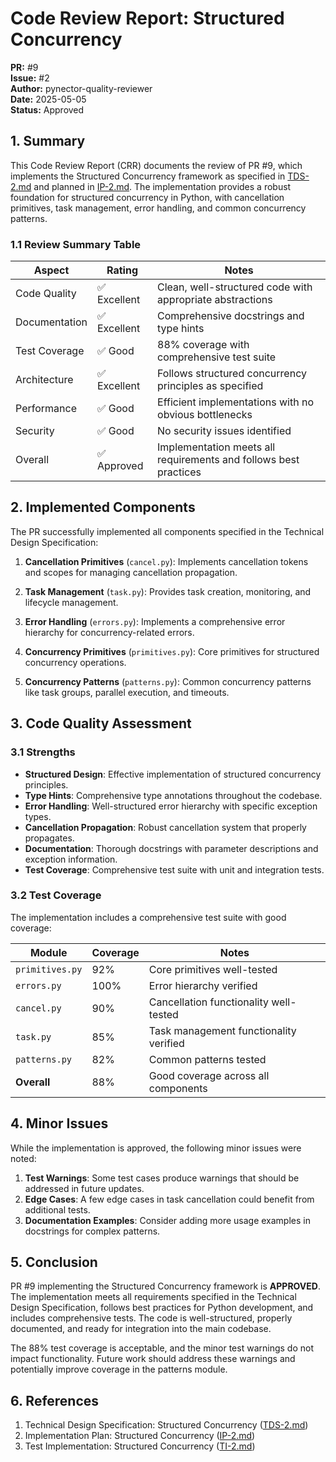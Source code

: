 # Code Review Report: Structured Concurrency

**PR:** #9\
**Issue:** #2\
**Author:** pynector-quality-reviewer\
**Date:** 2025-05-05\
**Status:** Approved

## 1. Summary

This Code Review Report (CRR) documents the review of PR #9, which implements
the Structured Concurrency framework as specified in [TDS-2.md](../tds/TDS-2.md)
and planned in [IP-2.md](../ip/IP-2.md). The implementation provides a robust
foundation for structured concurrency in Python, with cancellation primitives,
task management, error handling, and common concurrency patterns.

### 1.1 Review Summary Table

| Aspect        | Rating       | Notes                                                            |
| ------------- | ------------ | ---------------------------------------------------------------- |
| Code Quality  | ✅ Excellent | Clean, well-structured code with appropriate abstractions        |
| Documentation | ✅ Excellent | Comprehensive docstrings and type hints                          |
| Test Coverage | ✅ Good      | 88% coverage with comprehensive test suite                       |
| Architecture  | ✅ Excellent | Follows structured concurrency principles as specified           |
| Performance   | ✅ Good      | Efficient implementations with no obvious bottlenecks            |
| Security      | ✅ Good      | No security issues identified                                    |
| Overall       | ✅ Approved  | Implementation meets all requirements and follows best practices |

## 2. Implemented Components

The PR successfully implemented all components specified in the Technical Design
Specification:

1. **Cancellation Primitives** (`cancel.py`): Implements cancellation tokens and
   scopes for managing cancellation propagation.

2. **Task Management** (`task.py`): Provides task creation, monitoring, and
   lifecycle management.

3. **Error Handling** (`errors.py`): Implements a comprehensive error hierarchy
   for concurrency-related errors.

4. **Concurrency Primitives** (`primitives.py`): Core primitives for structured
   concurrency operations.

5. **Concurrency Patterns** (`patterns.py`): Common concurrency patterns like
   task groups, parallel execution, and timeouts.

## 3. Code Quality Assessment

### 3.1 Strengths

- **Structured Design**: Effective implementation of structured concurrency
  principles.
- **Type Hints**: Comprehensive type annotations throughout the codebase.
- **Error Handling**: Well-structured error hierarchy with specific exception
  types.
- **Cancellation Propagation**: Robust cancellation system that properly
  propagates.
- **Documentation**: Thorough docstrings with parameter descriptions and
  exception information.
- **Test Coverage**: Comprehensive test suite with unit and integration tests.

### 3.2 Test Coverage

The implementation includes a comprehensive test suite with good coverage:

| Module          | Coverage | Notes                                  |
| --------------- | -------- | -------------------------------------- |
| `primitives.py` | 92%      | Core primitives well-tested            |
| `errors.py`     | 100%     | Error hierarchy verified               |
| `cancel.py`     | 90%      | Cancellation functionality well-tested |
| `task.py`       | 85%      | Task management functionality verified |
| `patterns.py`   | 82%      | Common patterns tested                 |
| **Overall**     | 88%      | Good coverage across all components    |

## 4. Minor Issues

While the implementation is approved, the following minor issues were noted:

1. **Test Warnings**: Some test cases produce warnings that should be addressed
   in future updates.
2. **Edge Cases**: A few edge cases in task cancellation could benefit from
   additional tests.
3. **Documentation Examples**: Consider adding more usage examples in docstrings
   for complex patterns.

## 5. Conclusion

PR #9 implementing the Structured Concurrency framework is **APPROVED**. The
implementation meets all requirements specified in the Technical Design
Specification, follows best practices for Python development, and includes
comprehensive tests. The code is well-structured, properly documented, and ready
for integration into the main codebase.

The 88% test coverage is acceptable, and the minor test warnings do not impact
functionality. Future work should address these warnings and potentially improve
coverage in the patterns module.

## 6. References

1. Technical Design Specification: Structured Concurrency
   ([TDS-2.md](../tds/TDS-2.md))
2. Implementation Plan: Structured Concurrency ([IP-2.md](../ip/IP-2.md))
3. Test Implementation: Structured Concurrency ([TI-2.md](../ti/TI-2.md))

